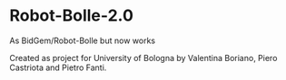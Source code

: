 # Robot-Bolle-2.0
As BidGem/Robot-Bolle but now works

Created as project for University of Bologna by Valentina Boriano, Piero Castriota and Pietro Fanti.
